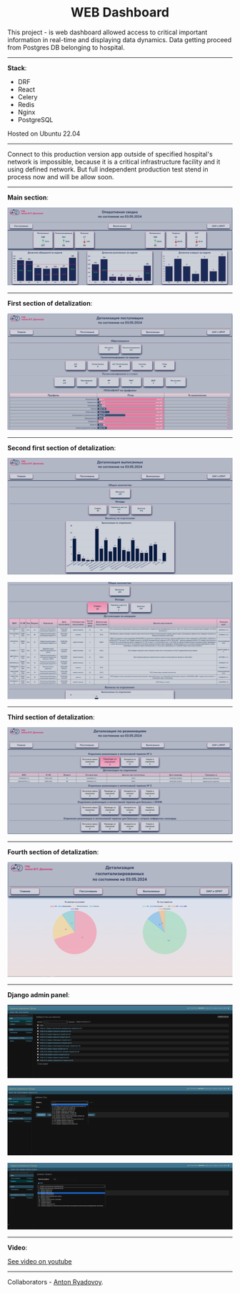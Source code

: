 <center>

# WEB Dashboard

</center>

This project - is web dashboard allowed access to critical important information in real-time
and displaying data dynamics.
Data getting proceed from Postgres DB belonging to hospital.
___
**Stack**:
- DRF
- React 
- Celery
- Redis
- Nginx
- PostgreSQL

Hosted on Ubuntu 22.04
___
Connect to this production version app outside of specified hospital's network is impossible,  because it is a critical infrastructure facility and it using defined network.
But full independent production test stend in process now and will be allow soon.
___
**Main section**:

![Image alt](https://github.com/vlf0/Dashboard_media/blob/main/media/Screenshot_2.png)
___
**First section of detalization**:

![Image alt](https://github.com/vlf0/Dashboard_media/blob/main/media/Screenshot_3.png)
___
**Second first section of detalization**:

![Image alt](https://github.com/vlf0/Dashboard_media/blob/main/media/Screenshot_4.png)

![Image alt](https://github.com/vlf0/Dashboard_media/blob/main/media/Screenshot_5.png)
___
**Third section of detalization**:

![Image alt](https://github.com/vlf0/Dashboard_media/blob/main/media/Screenshot_6.png)
___
**Fourth section of detalization**:

![Image alt](https://github.com/vlf0/Dashboard_media/blob/main/media/Screenshot_7.png)
___
**Django admin panel**:

![Image alt](https://github.com/vlf0/Dashboard_media/blob/main/media/Screenshot_8.png)

![Image alt](https://github.com/vlf0/Dashboard_media/blob/main/media/Screenshot_9.png)

![Image alt](https://github.com/vlf0/Dashboard_media/blob/main/media/Screenshot_10.png)
___
**Video**:

[See video on youtube](https://youtu.be/5iOVHWt5Nmo/)
___
Collaborators - [Anton Ryadovoy](https://github.com/AntonRyadovoy).
